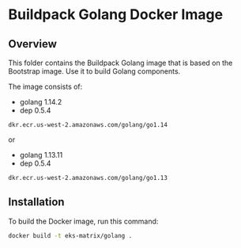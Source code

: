 # Buildpack Golang Docker Image

## Overview

This folder contains the Buildpack Golang image that is based on the Bootstrap image. Use it to build Golang components.

The image consists of:

- golang 1.14.2
- dep 0.5.4

```dkr.ecr.us-west-2.amazonaws.com/golang/go1.14```

or 

- golang 1.13.11
- dep 0.5.4

```dkr.ecr.us-west-2.amazonaws.com/golang/go1.13```


## Installation

To build the Docker image, run this command:

```bash
docker build -t eks-matrix/golang .
```